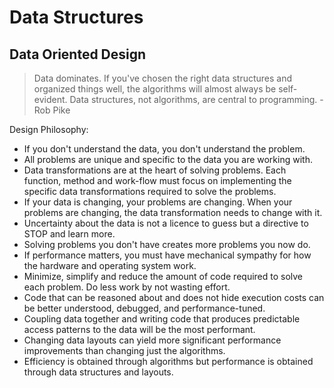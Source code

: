 # Data Structures

## Data Oriented Design

> Data dominates. If you've chosen the right data structures and organized things well, the algorithms will almost always be self-evident. Data structures, not algorithms, are central to programming. - Rob Pike

Design Philosophy:

- If you don't understand the data, you don't understand the problem.
- All problems are unique and specific to the data you are working with.
- Data transformations are at the heart of solving problems. Each function, method and work-flow must focus on implementing the specific data transformations required to solve the problems.
- If your data is changing, your problems are changing. When your problems are changing, the data transformation needs to change with it.
- Uncertainty about the data is not a licence to guess but a directive to STOP and learn more.
- Solving problems you don't have creates more problems you now do.
- If performance matters, you must have mechanical sympathy for how the hardware and operating system work.
- Minimize, simplify and reduce the amount of code required to solve each problem. Do less work by not wasting effort.
- Code that can be reasoned about and does not hide execution costs can be better understood, debugged, and performance-tuned.
- Coupling data together and writing code that produces predictable access patterns to the data will be the most performant.
- Changing data layouts can yield more significant performance improvements than changing just the algorithms.
- Efficiency is obtained through algorithms but performance is obtained through data structures and layouts.


